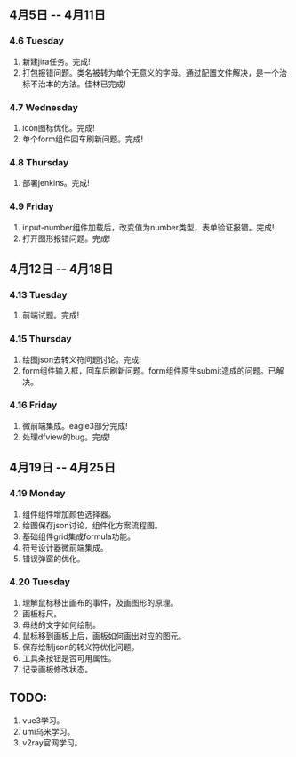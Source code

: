## 4月5日 -- 4月11日

### 4.6 Tuesday
1. 新建jira任务。完成!
2. 打包报错问题。类名被转为单个无意义的字母。通过配置文件解决，是一个治标不治本的方法。佳林已完成!

### 4.7 Wednesday
1. icon图标优化。完成!
3. 单个form组件回车刷新问题。完成!

### 4.8 Thursday
1. 部署jenkins。完成!

### 4.9 Friday
1. input-number组件加载后，改变值为number类型，表单验证报错。完成!
2. 打开图形报错问题。完成!

## 4月12日 -- 4月18日

### 4.13 Tuesday
1. 前端试题。完成!

### 4.15 Thursday
1. 绘图json去转义符问题讨论。完成!
2. form组件输入框，回车后刷新问题。form组件原生submit造成的问题。已解决。

### 4.16 Friday
1. 微前端集成。eagle3部分完成!
1. 处理dfview的bug。完成!

## 4月19日 -- 4月25日

### 4.19 Monday
1. 组件组件增加颜色选择器。
1. 绘图保存json讨论，组件化方案流程图。
1. 基础组件grid集成formula功能。
1. 符号设计器微前端集成。
1. 错误弹窗的优化。

### 4.20 Tuesday


1. 理解鼠标移出画布的事件，及画图形的原理。
1. 画板标尺。
1. 母线的文字如何绘制。
1. 鼠标移到画板上后，画板如何画出对应的图元。
1. 保存绘制json的转义符优化问题。
1. 工具条按钮是否可用属性。
1. 记录画板修改状态。

## TODO:
1. vue3学习。
2. umi乌米学习。
3. v2ray官网学习。